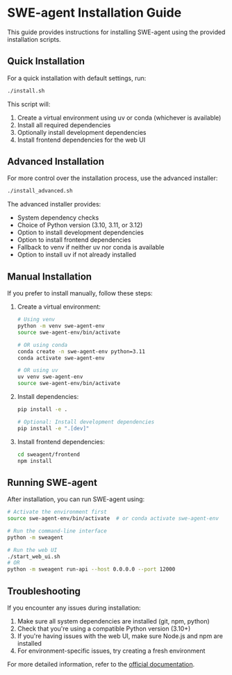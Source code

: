# SWE-agent Installation Guide

This guide provides instructions for installing SWE-agent using the provided installation scripts.

## Quick Installation

For a quick installation with default settings, run:

```bash
./install.sh
```

This script will:
1. Create a virtual environment using uv or conda (whichever is available)
2. Install all required dependencies
3. Optionally install development dependencies
4. Install frontend dependencies for the web UI

## Advanced Installation

For more control over the installation process, use the advanced installer:

```bash
./install_advanced.sh
```

The advanced installer provides:
- System dependency checks
- Choice of Python version (3.10, 3.11, or 3.12)
- Option to install development dependencies
- Option to install frontend dependencies
- Fallback to venv if neither uv nor conda is available
- Option to install uv if not already installed

## Manual Installation

If you prefer to install manually, follow these steps:

1. Create a virtual environment:
   ```bash
   # Using venv
   python -m venv swe-agent-env
   source swe-agent-env/bin/activate
   
   # OR using conda
   conda create -n swe-agent-env python=3.11
   conda activate swe-agent-env
   
   # OR using uv
   uv venv swe-agent-env
   source swe-agent-env/bin/activate
   ```

2. Install dependencies:
   ```bash
   pip install -e .
   
   # Optional: Install development dependencies
   pip install -e ".[dev]"
   ```

3. Install frontend dependencies:
   ```bash
   cd sweagent/frontend
   npm install
   ```

## Running SWE-agent

After installation, you can run SWE-agent using:

```bash
# Activate the environment first
source swe-agent-env/bin/activate  # or conda activate swe-agent-env

# Run the command-line interface
python -m sweagent

# Run the web UI
./start_web_ui.sh
# OR
python -m sweagent run-api --host 0.0.0.0 --port 12000
```

## Troubleshooting

If you encounter any issues during installation:

1. Make sure all system dependencies are installed (git, npm, python)
2. Check that you're using a compatible Python version (3.10+)
3. If you're having issues with the web UI, make sure Node.js and npm are installed
4. For environment-specific issues, try creating a fresh environment

For more detailed information, refer to the [official documentation](https://swe-agent.com/latest/installation/).